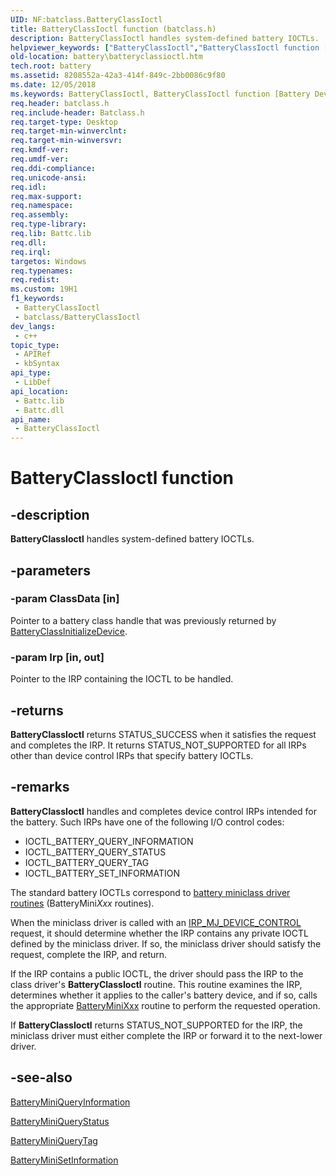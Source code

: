 ```yaml
---
UID: NF:batclass.BatteryClassIoctl
title: BatteryClassIoctl function (batclass.h)
description: BatteryClassIoctl handles system-defined battery IOCTLs.
helpviewer_keywords: ["BatteryClassIoctl","BatteryClassIoctl function [Battery Devices]","bat-rtn_bb0fcbcf-a26f-4f06-9f28-40bdc55b9d61.xml","batclass/BatteryClassIoctl","battery.batteryclassioctl"]
old-location: battery\batteryclassioctl.htm
tech.root: battery
ms.assetid: 8208552a-42a3-414f-849c-2bb0086c9f80
ms.date: 12/05/2018
ms.keywords: BatteryClassIoctl, BatteryClassIoctl function [Battery Devices], bat-rtn_bb0fcbcf-a26f-4f06-9f28-40bdc55b9d61.xml, batclass/BatteryClassIoctl, battery.batteryclassioctl
req.header: batclass.h
req.include-header: Batclass.h
req.target-type: Desktop
req.target-min-winverclnt: 
req.target-min-winversvr: 
req.kmdf-ver: 
req.umdf-ver: 
req.ddi-compliance: 
req.unicode-ansi: 
req.idl: 
req.max-support: 
req.namespace: 
req.assembly: 
req.type-library: 
req.lib: Battc.lib
req.dll: 
req.irql: 
targetos: Windows
req.typenames: 
req.redist: 
ms.custom: 19H1
f1_keywords:
 - BatteryClassIoctl
 - batclass/BatteryClassIoctl
dev_langs:
 - c++
topic_type:
 - APIRef
 - kbSyntax
api_type:
 - LibDef
api_location:
 - Battc.lib
 - Battc.dll
api_name:
 - BatteryClassIoctl
---
```


# BatteryClassIoctl function


## -description

<b>BatteryClassIoctl</b> handles system-defined battery IOCTLs.

## -parameters

### -param ClassData [in]

Pointer to a battery class handle that was previously returned by <a href="https://docs.microsoft.com/windows/desktop/api/batclass/nf-batclass-batteryclassinitializedevice">BatteryClassInitializeDevice</a>.

### -param Irp [in, out]

Pointer to the IRP containing the IOCTL to be handled.

## -returns

<b>BatteryClassIoctl</b> returns STATUS_SUCCESS when it satisfies the request and completes the IRP. It returns STATUS_NOT_SUPPORTED for all IRPs other than device control IRPs that specify battery IOCTLs.

## -remarks

<b>BatteryClassIoctl</b> handles and completes device control IRPs intended for the battery. Such IRPs have one of the following I/O control codes: 

<ul>
<li>
IOCTL_BATTERY_QUERY_INFORMATION 

</li>
<li>
IOCTL_BATTERY_QUERY_STATUS

</li>
<li>
IOCTL_BATTERY_QUERY_TAG 

</li>
<li>
IOCTL_BATTERY_SET_INFORMATION

</li>
</ul>
The standard battery IOCTLs correspond to <a href="https://docs.microsoft.com/windows-hardware/drivers/ddi/content/_battery/">battery miniclass driver routines</a> (BatteryMini<i>Xxx</i> routines). 

When the miniclass driver is called with an <a href="https://docs.microsoft.com/windows-hardware/drivers/kernel/irp-mj-device-control">IRP_MJ_DEVICE_CONTROL</a> request, it should determine whether the IRP contains any private IOCTL defined by the miniclass driver. If so, the miniclass driver should satisfy the request, complete the IRP, and return.

If the IRP contains a public IOCTL, the driver should pass the IRP to the class driver's <b>BatteryClassIoctl</b> routine. This routine examines the IRP, determines whether it applies to the caller's battery device, and if so, calls the appropriate <a href="https://docs.microsoft.com/windows-hardware/drivers/ddi/content/_battery/">BatteryMiniXxx</a> routine to perform the requested operation. 

If <b>BatteryClassIoctl</b> returns STATUS_NOT_SUPPORTED for the IRP, the miniclass driver must either complete the IRP or forward it to the next-lower driver.

## -see-also

<a href="https://docs.microsoft.com/windows/desktop/api/batclass/nc-batclass-bclass_query_information_callback">BatteryMiniQueryInformation</a>



<a href="https://docs.microsoft.com/windows/desktop/api/batclass/nc-batclass-bclass_query_status_callback">BatteryMiniQueryStatus</a>



<a href="https://docs.microsoft.com/windows/desktop/api/batclass/nc-batclass-bclass_query_tag_callback">BatteryMiniQueryTag</a>



<a href="https://docs.microsoft.com/windows/desktop/api/batclass/nc-batclass-bclass_set_information_callback">BatteryMiniSetInformation</a>

